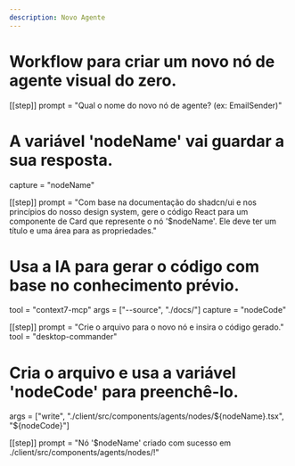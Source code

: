 ```yaml
---
description: Novo Agente
---
```


# Workflow para criar um novo nó de agente visual do zero.

[[step]]
prompt = "Qual o nome do novo nó de agente? (ex: EmailSender)"
# A variável 'nodeName' vai guardar a sua resposta.
capture = "nodeName"

[[step]]
prompt = "Com base na documentação do shadcn/ui e nos princípios do nosso design system, gere o código React para um componente de Card que represente o nó '$nodeName'. Ele deve ter um título e uma área para as propriedades."
# Usa a IA para gerar o código com base no conhecimento prévio.
tool = "context7-mcp"
args = ["--source", "./docs/"]
capture = "nodeCode"

[[step]]
prompt = "Crie o arquivo para o novo nó e insira o código gerado."
tool = "desktop-commander"
# Cria o arquivo e usa a variável 'nodeCode' para preenchê-lo.
args = ["write", "./client/src/components/agents/nodes/${nodeName}.tsx", "${nodeCode}"]

[[step]]
prompt = "Nó '$nodeName' criado com sucesso em ./client/src/components/agents/nodes/!"